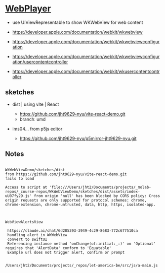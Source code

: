 # [WebPlayer](https://github.com/molab-itp/WebPlayer.git)

- use UIViewRepresentable to show WKWebView for web content

- https://developer.apple.com/documentation/webkit/wkwebview
- https://developer.apple.com/documentation/webkit/wkwebviewconfiguration
- https://developer.apple.com/documentation/webkit/wkwebviewconfiguration/usercontentcontroller
- https://developer.apple.com/documentation/webkit/wkusercontentcontroller

## sketches

- dist | using vite | React
  - https://github.com/jht9629-nyu/vite-react-demo.git
  - branch: umd
  
- ims04... from p5js editor 
  - https://github.com/jht9629-nyu/p5mirror-jht9629-nyu.git
  

 

## Notes

```

WkWebViewDemo/sketches/dist
from https://github.com/jht9629-nyu/vite-react-demo.git
fails to load

Access to script at 'file:///Users/jht2/Documents/projects/_molab-repos/_course-repos/WkWebViewDemo/sketches/dist/assets/index-uU07fy29.js' from origin 'null' has been blocked by CORS policy: Cross origin requests are only supported for protocol schemes: chrome, chrome-extension, chrome-untrusted, data, http, https, isolated-app.


```

```

WebViewAlertsView

 https://claude.ai/chat/6d205393-3949-4c29-8683-772c677510ca
 handling alert in WKWebView
 convert to swiftUI
 Referencing instance method 'onChange(of:initial:_:)' on 'Optional' requires that 'AlertData' conform to 'Equatable'
 Example url does not trigger alert, confirm or prompt


/Users/jht2/Documents/projects/_repos/let-america-be/src/js/a-main.js

```

